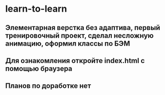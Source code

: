 # learn-to-learn


## Элементарная верстка без адаптива, первый тренировочный проект, сделал несложную анимацию, оформил классы по БЭМ

## Для ознакомления откройте index.html с помощью браузера

## Планов по доработке нет 
